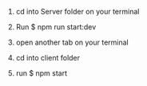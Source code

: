 1. cd into Server folder on your terminal
2. Run $ npm run start:dev

3. open another tab on your terminal
4. cd into client folder
5. run $ npm start 